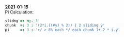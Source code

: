**2021-01-15**<br>
Pi Calculation:
```ijs
slidng =: <;._3
chunk  =: 3 : '(2*i.((#y) % 2)) { 2 sliding y'
pi     =: 3 : '+/ > 8% each */ each chunk 1+ 2 * i.y'
```
